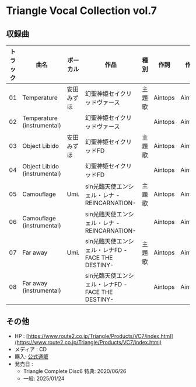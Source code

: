 # Triangle Vocal Collection vol.7

## 収録曲

| トラック | 曲名 | ボーカル | 作品 | 種別 | 作詞 | 作曲 | 編曲 | その他 | 年 |
|---|---|---|---|---|---|---|---|---|---|
| 01 | Temperature | 安田みずほ | 幻聖神姫セイクリッドヴァース | 主題歌 | Aintops | Aintops | Aintops |  | 2015 |
| 02 | Temperature (instrumental) |  | 幻聖神姫セイクリッドヴァース |  | Aintops | Aintops | Aintops |  | 2015 |
| 03 | Object Libido | 安田みずほ | 幻聖神姫セイクリッドFD | 主題歌 | Aintops | Aintops | Aintops |  | 2016 |
| 04 | Object Libido (instrumental) |  | 幻聖神姫セイクリッドFD |  | Aintops | Aintops | Aintops |  | 2016 |
| 05 | Camouflage | Umi. | sin光臨天使エンシェル・レナ -REINCARNATION- | 主題歌 | Aintops | Aintops | Aintops |  | 2017 |
| 06 | Camouflage (instrumental) |  | sin光臨天使エンシェル・レナ -REINCARNATION- |  | Aintops | Aintops | Aintops |  | 2017 |
| 07 | Far away | Umi. | sin光臨天使エンシェル・レナFD -FACE THE DESTINY- | 主題歌 | Aintops | Aintops | Aintops |  | 2018 |
| 08 | Far away (instrumental) |  | sin光臨天使エンシェル・レナFD -FACE THE DESTINY- |  | Aintops | Aintops | Aintops |  | 2018 |

## その他

- HP : [https://www.route2.co.jp/Triangle/Products/VC7/index.html](https://www.route2.co.jp/Triangle/Products/VC7/index.html)
- メディア : CD
- 購入: [公式通販](https://e-mart.jp/route2/products/detail/25)
- 発売日 : 
    - Triangle Complete Disc6 特典: 2020/06/26
    - 一般: 2025/01/24
